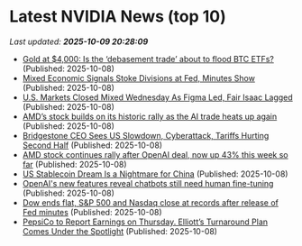 # Latest NVIDIA News (top 10)
_Last updated: **2025-10-09 20:28:09**_

- [Gold at $4,000: Is the ‘debasement trade’ about to flood BTC ETFs?](https://cryptoslate.com/gold-at-4000-is-the-debasement-trade-about-to-flood-btc-etfs/) (Published: 2025-10-08)
- [Mixed Economic Signals Stoke Divisions at Fed, Minutes Show](https://biztoc.com/x/b8829e80df675996) (Published: 2025-10-08)
- [U.S. Markets Closed Mixed Wednesday As Figma Led, Fair Isaac Lagged](https://biztoc.com/x/941f644b2d762a79) (Published: 2025-10-08)
- [AMD’s stock builds on its historic rally as the AI trade heats up again](https://biztoc.com/x/3a300e86e7d86d2e) (Published: 2025-10-08)
- [Bridgestone CEO Sees US Slowdown, Cyberattack, Tariffs Hurting Second Half](https://biztoc.com/x/f12741464bee7340) (Published: 2025-10-08)
- [AMD stock continues rally after OpenAI deal, now up 43% this week so far](https://www.cnbc.com/2025/10/08/amd-stock-rally-openai-deal.html) (Published: 2025-10-08)
- [US Stablecoin Dream Is a Nightmare for China](https://biztoc.com/x/22d155f63fe2cd1c) (Published: 2025-10-08)
- [OpenAI's new features reveal chatbots still need human fine-tuning](https://biztoc.com/x/832c5f907caebeb3) (Published: 2025-10-08)
- [Dow ends flat, S&P 500 and Nasdaq close at records after release of Fed minutes](https://biztoc.com/x/58bfcdcee7f496dc) (Published: 2025-10-08)
- [PepsiCo to Report Earnings on Thursday. Elliott’s Turnaround Plan Comes Under the Spotlight](https://biztoc.com/x/b492f96e0b8b29cc) (Published: 2025-10-08)
